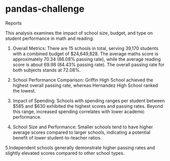 # pandas-challenge

Reports 

This analysis examines the impact of school size, budget, and type on student performance in math and reading.

1. Overall Metrics:
There are 15 schools in total, serving 39,170 students with a combined budget of $24,649,828. 
The average maths score is approximately 70.34 (86.08% passing rate), while the average reading score is about 69.98 (84.43% passing rate). 
The overall passing rate for both subjects stands at 72.08%.

2. School Performance Comparison:
Griffin High School achieved the highest overall passing rate, whereas Hernandez High School ranked the lowest.

3. Impact of Spending:
Schools with spending ranges per student between $585 and $630 exhibited the highest scores and passing rates. 
Beyond this range, increased spending correlates with lower academic performance.

4. School Size and Performance:
Smaller schools tend to have higher average scores compared to larger schools, indicating a potential benefit of lower student-to-teacher ratios.

5.Independent schools generally demonstrate higher passing rates and slightly elevated scores compared to other school types.